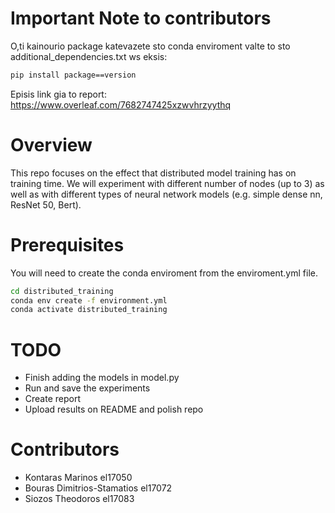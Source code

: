 # Important Note to contributors

O,ti kainourio package katevazete sto conda enviroment valte to sto additional_dependencies.txt ws eksis:

```sh
pip install package==version
```

Episis link gia to report:
https://www.overleaf.com/7682747425xzwvhrzyythq

# Overview

This repo focuses on the effect that distributed model training has on training time. We will experiment with different number of nodes (up to 3) as well as with different types of neural network models (e.g. simple dense nn, ResNet 50, Bert).

# Prerequisites

You will need to create the conda enviroment from the enviroment.yml file.

```sh
cd distributed_training
conda env create -f environment.yml
conda activate distributed_training
```

# TODO

*   Finish adding the models in model.py
*   Run and save the experiments
*   Create report
*   Upload results on README and polish repo

# Contributors

*   Kontaras Marinos el17050
*   Bouras Dimitrios-Stamatios el17072
*   Siozos Theodoros el17083

